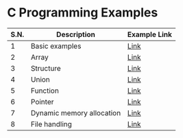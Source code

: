 # C Programming Examples

| S.N. | Description               | Example Link                               |
| ---- | ------------------------- | ------------------------------------------ |
| 1    | Basic examples            | [Link](examples)                           |
| 2    | Array                     | [Link](chapters/array)                     |
| 3    | Structure                 | [Link](chapters/structure)                 |
| 4    | Union                     | [Link](chapters/union)                     |
| 5    | Function                  | [Link](chapters/function)                  |
| 6    | Pointer                   | [Link](chapters/pointer)                   |
| 7    | Dynamic memory allocation | [Link](chapters/dynamic-memory-allocation) |
| 8    | File handling             | [Link](chapters/file-handling)             |
